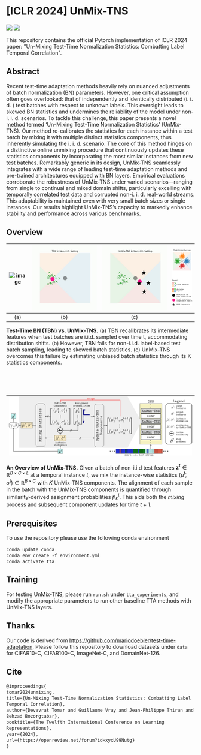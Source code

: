# [ICLR 2024] UnMix-TNS
<!-- Paper Link, Project Link -->
<a href="https://openreview.net/forum?id=xyxU99Nutg"><img src="https://img.shields.io/badge/OpenReview-ICLR2024-orange"></a>
<a href="https://behzadbozorgtabar.com/UnMix-TNS.html"><img src="https://img.shields.io/badge/Project%20Page-online-brightgreen"></a>

This repository contains the official Pytorch implementation of ICLR 2024 paper: "Un-Mixing Test-Time Normalization Statistics:
Combatting Label Temporal Correlation".

## Abstract
Recent test-time adaptation methods heavily rely on nuanced adjustments of batch normalization (BN) parameters. However, one critical assumption often goes overlooked: that of independently and identically distributed (i. i. d. ) test batches with respect to unknown labels. This oversight leads to skewed BN statistics and undermines the reliability of the model under non-i. i. d. scenarios. To tackle this challenge, this paper presents a novel method termed ‘Un-Mixing Test-Time Normalization Statistics’ (UnMix-TNS). Our method re-calibrates the statistics for each instance within a test batch by mixing it with multiple distinct statistics components, thus inherently simulating the i. i. d. scenario. The core of this method hinges on a distinctive online unmixing procedure that continuously updates these statistics components by incorporating the most similar instances from new test batches. Remarkably generic in its design, UnMix-TNS seamlessly integrates with a wide range of leading test-time adaptation methods and pre-trained architectures equipped with BN layers. Empirical evaluations corroborate the robustness of UnMix-TNS under varied scenarios—ranging from single to continual and mixed domain shifts, particularly excelling with temporally correlated test data and corrupted non-i. i. d. real-world streams. This adaptability is maintained even with very small batch sizes or single instances. Our results highlight UnMix-TNS’s capacity to markedly enhance stability and performance across various benchmarks.

## Overview

| <img src="tbn_iid.gif" alt="image" style="width:auto;height:auto;"> | <img src="tbn_non_iid.gif" alt="image" style="width:auto;height:auto;">|<img src="unmix_tns_non_iid.gif" alt="image" style="width:auto;height:auto;">|<img src="legend.png" alt="image" style="width:auto;height:auto;">|
|:--:|:--:|:--:|:--:|
|(a)|(b)|(c)| |

<b>Test-Time BN (TBN) vs. UnMix-TNS.</b> (a) TBN recalibrates its intermediate features when test batches are i.i.d. sampled over time t, accommodating distribution shifts. (b) However, TBN fails for non-i.i.d. label-based test batch sampling, leading to skewed batch statistics. (c) UnMix-TNS overcomes this failure by estimating unbiased batch statistics through its K statistics components.

<br>
<br>
<br>

| <img src="unmix_tns.png" alt="image" style="width:auto;height:auto;"> |
|:--:|
<b>An Overview of UnMix-TNS.</b> Given a batch of non-i.i.d test features $\mathbf{z^t}\in \mathbb{R}^{B\times C \times L}$ at a temporal instance $t$, we mix the instance-wise statistics $(\tilde{\mu}^t, \tilde{\sigma}^t) \in \mathbb{R}^{B \times C}$ with $K$ UnMix-TNS components. The alignment of each sample in the batch with the UnMix-TNS components is quantified through similarity-derived assignment probabilities $p_k^t$. This aids both the <i>mixing</i> process and subsequent component updates for time $t+1$.


## Prerequisites
To use the repository please use the following conda environment

```
conda update conda
conda env create -f environment.yml
conda activate tta 
```

## Training
For testing UnMix-TNS, please run `run.sh` under `tta_experiments`, and modify the appropriate parameters to run other baseline TTA methods with UnMix-TNS layers.

## Thanks
Our code is derived from https://github.com/mariodoebler/test-time-adaptation. Please follow this repository to download datasets under `data` for CIFAR10-C, CIFAR100-C, ImageNet-C, and DomainNet-126.

## Cite
```
@inproceedings{
tomar2024unmixing,
title={Un-Mixing Test-Time Normalization Statistics: Combatting Label Temporal Correlation},
author={Devavrat Tomar and Guillaume Vray and Jean-Philippe Thiran and Behzad Bozorgtabar},
booktitle={The Twelfth International Conference on Learning Representations},
year={2024},
url={https://openreview.net/forum?id=xyxU99Nutg}
}
```